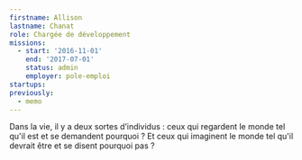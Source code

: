 ```yaml
---
firstname: Allison
lastname: Chanat
role: Chargée de développement
missions:
  - start: '2016-11-01'
    end: '2017-07-01'
    status: admin
    employer: pole-emploi
startups:
previously:
  - memo
---
```


Dans la vie, il y a deux sortes d’individus : ceux qui regardent le monde tel qu'il est et se demandent pourquoi ? Et ceux qui imaginent le monde tel qu'il devrait être et se disent pourquoi pas ?
